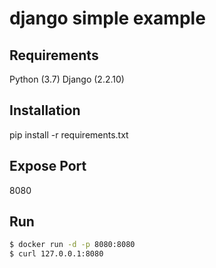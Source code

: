 # django simple example
## Requirements
Python (3.7)
Django (2.2.10)

## Installation
pip install -r requirements.txt

## Expose Port
8080

## Run
```bash
$ docker run -d -p 8080:8080
$ curl 127.0.0.1:8080
```
